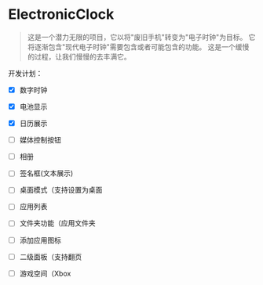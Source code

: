 # ElectronicClock

> 这是一个潜力无限的项目，它以将"废旧手机"转变为"电子时钟"为目标。
> 它将逐渐包含"现代电子时钟"需要包含或者可能包含的功能。
> 这是一个缓慢的过程，让我们慢慢的去丰满它。

开发计划： 

- [x] 数字时钟
- [x] 电池显示
- [x] 日历展示
- [ ] 媒体控制按钮
- [ ] 相册
- [ ] 签名框(文本展示)
- [ ] 桌面模式（支持设置为桌面
- [ ] 应用列表
- [ ] 文件夹功能（应用文件夹
- [ ] 添加应用图标
- [ ] 二级面板（支持翻页
- [ ] 游戏空间（Xbox


